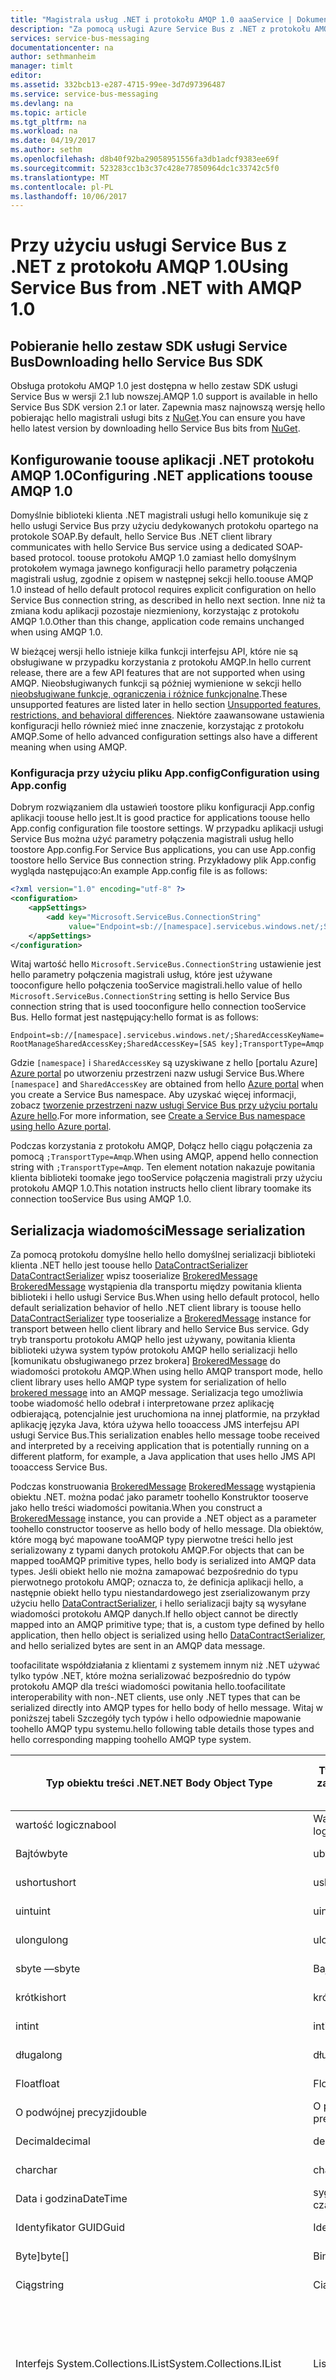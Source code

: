 ```yaml
---
title: "Magistrala usług .NET i protokołu AMQP 1.0 aaaService | Dokumentacja firmy Microsoft"
description: "Za pomocą usługi Azure Service Bus z .NET z protokołu AMQP"
services: service-bus-messaging
documentationcenter: na
author: sethmanheim
manager: timlt
editor: 
ms.assetid: 332bcb13-e287-4715-99ee-3d7d97396487
ms.service: service-bus-messaging
ms.devlang: na
ms.topic: article
ms.tgt_pltfrm: na
ms.workload: na
ms.date: 04/19/2017
ms.author: sethm
ms.openlocfilehash: d8b40f92ba29058951556fa3db1adcf9383ee69f
ms.sourcegitcommit: 523283cc1b3c37c428e77850964dc1c33742c5f0
ms.translationtype: MT
ms.contentlocale: pl-PL
ms.lasthandoff: 10/06/2017
---
```

# <a name="using-service-bus-from-net-with-amqp-10"></a><span data-ttu-id="ee53b-103">Przy użyciu usługi Service Bus z .NET z protokołu AMQP 1.0</span><span class="sxs-lookup"><span data-stu-id="ee53b-103">Using Service Bus from .NET with AMQP 1.0</span></span>

## <a name="downloading-hello-service-bus-sdk"></a><span data-ttu-id="ee53b-104">Pobieranie hello zestaw SDK usługi Service Bus</span><span class="sxs-lookup"><span data-stu-id="ee53b-104">Downloading hello Service Bus SDK</span></span>

<span data-ttu-id="ee53b-105">Obsługa protokołu AMQP 1.0 jest dostępna w hello zestaw SDK usługi Service Bus w wersji 2.1 lub nowszej.</span><span class="sxs-lookup"><span data-stu-id="ee53b-105">AMQP 1.0 support is available in hello Service Bus SDK version 2.1 or later.</span></span> <span data-ttu-id="ee53b-106">Zapewnia masz najnowszą wersję hello pobierając hello magistrali usługi bits z [NuGet][NuGet].</span><span class="sxs-lookup"><span data-stu-id="ee53b-106">You can ensure you have hello latest version by downloading hello Service Bus bits from [NuGet][NuGet].</span></span>

## <a name="configuring-net-applications-toouse-amqp-10"></a><span data-ttu-id="ee53b-107">Konfigurowanie toouse aplikacji .NET protokołu AMQP 1.0</span><span class="sxs-lookup"><span data-stu-id="ee53b-107">Configuring .NET applications toouse AMQP 1.0</span></span>

<span data-ttu-id="ee53b-108">Domyślnie biblioteki klienta .NET magistrali usługi hello komunikuje się z hello usługi Service Bus przy użyciu dedykowanych protokołu opartego na protokole SOAP.</span><span class="sxs-lookup"><span data-stu-id="ee53b-108">By default, hello Service Bus .NET client library communicates with hello Service Bus service using a dedicated SOAP-based protocol.</span></span> <span data-ttu-id="ee53b-109">toouse protokołu AMQP 1.0 zamiast hello domyślnym protokołem wymaga jawnego konfiguracji hello parametry połączenia magistrali usług, zgodnie z opisem w następnej sekcji hello.</span><span class="sxs-lookup"><span data-stu-id="ee53b-109">toouse AMQP 1.0 instead of hello default protocol requires explicit configuration on hello Service Bus connection string, as described in hello next section.</span></span> <span data-ttu-id="ee53b-110">Inne niż ta zmiana kodu aplikacji pozostaje niezmieniony, korzystając z protokołu AMQP 1.0.</span><span class="sxs-lookup"><span data-stu-id="ee53b-110">Other than this change, application code remains unchanged when using AMQP 1.0.</span></span>

<span data-ttu-id="ee53b-111">W bieżącej wersji hello istnieje kilka funkcji interfejsu API, które nie są obsługiwane w przypadku korzystania z protokołu AMQP.</span><span class="sxs-lookup"><span data-stu-id="ee53b-111">In hello current release, there are a few API features that are not supported when using AMQP.</span></span> <span data-ttu-id="ee53b-112">Nieobsługiwanych funkcji są później wymienione w sekcji hello [nieobsługiwane funkcje, ograniczenia i różnice funkcjonalne](#unsupported-features-restrictions-and-behavioral-differences).</span><span class="sxs-lookup"><span data-stu-id="ee53b-112">These unsupported features are listed later in hello section [Unsupported features, restrictions, and behavioral differences](#unsupported-features-restrictions-and-behavioral-differences).</span></span> <span data-ttu-id="ee53b-113">Niektóre zaawansowane ustawienia konfiguracji hello również mieć inne znaczenie, korzystając z protokołu AMQP.</span><span class="sxs-lookup"><span data-stu-id="ee53b-113">Some of hello advanced configuration settings also have a different meaning when using AMQP.</span></span>

### <a name="configuration-using-appconfig"></a><span data-ttu-id="ee53b-114">Konfiguracja przy użyciu pliku App.config</span><span class="sxs-lookup"><span data-stu-id="ee53b-114">Configuration using App.config</span></span>

<span data-ttu-id="ee53b-115">Dobrym rozwiązaniem dla ustawień toostore pliku konfiguracji App.config aplikacji toouse hello jest.</span><span class="sxs-lookup"><span data-stu-id="ee53b-115">It is good practice for applications toouse hello App.config configuration file toostore settings.</span></span> <span data-ttu-id="ee53b-116">W przypadku aplikacji usługi Service Bus można użyć parametry połączenia magistrali usług hello toostore App.config.</span><span class="sxs-lookup"><span data-stu-id="ee53b-116">For Service Bus applications, you can use App.config toostore hello Service Bus connection string.</span></span> <span data-ttu-id="ee53b-117">Przykładowy plik App.config wygląda następująco:</span><span class="sxs-lookup"><span data-stu-id="ee53b-117">An example App.config file is as follows:</span></span>

```xml
<?xml version="1.0" encoding="utf-8" ?>
<configuration>
    <appSettings>
        <add key="Microsoft.ServiceBus.ConnectionString"
             value="Endpoint=sb://[namespace].servicebus.windows.net/;SharedAccessKeyName=RootManageSharedAccessKey;SharedAccessKey=[SAS key];TransportType=Amqp" />
    </appSettings>
</configuration>
```

<span data-ttu-id="ee53b-118">Witaj wartość hello `Microsoft.ServiceBus.ConnectionString` ustawienie jest hello parametry połączenia magistrali usług, które jest używane tooconfigure hello połączenia tooService magistrali.</span><span class="sxs-lookup"><span data-stu-id="ee53b-118">hello value of hello `Microsoft.ServiceBus.ConnectionString` setting is hello Service Bus connection string that is used tooconfigure hello connection tooService Bus.</span></span> <span data-ttu-id="ee53b-119">Hello format jest następujący:</span><span class="sxs-lookup"><span data-stu-id="ee53b-119">hello format is as follows:</span></span>

`Endpoint=sb://[namespace].servicebus.windows.net/;SharedAccessKeyName=RootManageSharedAccessKey;SharedAccessKey=[SAS key];TransportType=Amqp`

<span data-ttu-id="ee53b-120">Gdzie `[namespace]` i `SharedAccessKey` są uzyskiwane z hello [portalu Azure] [ Azure portal] po utworzeniu przestrzeni nazw usługi Service Bus.</span><span class="sxs-lookup"><span data-stu-id="ee53b-120">Where `[namespace]` and `SharedAccessKey` are obtained from hello [Azure portal][Azure portal] when you create a Service Bus namespace.</span></span> <span data-ttu-id="ee53b-121">Aby uzyskać więcej informacji, zobacz [tworzenie przestrzeni nazw usługi Service Bus przy użyciu portalu Azure hello][Create a Service Bus namespace using hello Azure portal].</span><span class="sxs-lookup"><span data-stu-id="ee53b-121">For more information, see [Create a Service Bus namespace using hello Azure portal][Create a Service Bus namespace using hello Azure portal].</span></span>

<span data-ttu-id="ee53b-122">Podczas korzystania z protokołu AMQP, Dołącz hello ciągu połączenia za pomocą `;TransportType=Amqp`.</span><span class="sxs-lookup"><span data-stu-id="ee53b-122">When using AMQP, append hello connection string with `;TransportType=Amqp`.</span></span> <span data-ttu-id="ee53b-123">Ten element notation nakazuje powitania klienta biblioteki toomake jego tooService połączenia magistrali przy użyciu protokołu AMQP 1.0.</span><span class="sxs-lookup"><span data-stu-id="ee53b-123">This notation instructs hello client library toomake its connection tooService Bus using AMQP 1.0.</span></span>

## <a name="message-serialization"></a><span data-ttu-id="ee53b-124">Serializacja wiadomości</span><span class="sxs-lookup"><span data-stu-id="ee53b-124">Message serialization</span></span>

<span data-ttu-id="ee53b-125">Za pomocą protokołu domyślne hello hello domyślnej serializacji biblioteki klienta .NET hello jest toouse hello [DataContractSerializer] [ DataContractSerializer] wpisz tooserialize [BrokeredMessage ] [ BrokeredMessage] wystąpienia dla transportu między powitania klienta biblioteki i hello usługi Service Bus.</span><span class="sxs-lookup"><span data-stu-id="ee53b-125">When using hello default protocol, hello default serialization behavior of hello .NET client library is toouse hello [DataContractSerializer][DataContractSerializer] type tooserialize a [BrokeredMessage][BrokeredMessage] instance for transport between hello client library and hello Service Bus service.</span></span> <span data-ttu-id="ee53b-126">Gdy tryb transportu protokołu AMQP hello jest używany, powitania klienta biblioteki używa system typów protokołu AMQP hello serializacji hello [komunikatu obsługiwanego przez brokera] [ BrokeredMessage] do wiadomości protokołu AMQP.</span><span class="sxs-lookup"><span data-stu-id="ee53b-126">When using hello AMQP transport mode, hello client library uses hello AMQP type system for serialization of hello [brokered message][BrokeredMessage] into an AMQP message.</span></span> <span data-ttu-id="ee53b-127">Serializacja tego umożliwia toobe wiadomość hello odebrał i interpretowane przez aplikację odbierającą, potencjalnie jest uruchomiona na innej platformie, na przykład aplikację języka Java, która używa hello tooaccess JMS interfejsu API usługi Service Bus.</span><span class="sxs-lookup"><span data-stu-id="ee53b-127">This serialization enables hello message toobe received and interpreted by a receiving application that is potentially running on a different platform, for example, a Java application that uses hello JMS API tooaccess Service Bus.</span></span>

<span data-ttu-id="ee53b-128">Podczas konstruowania [BrokeredMessage] [ BrokeredMessage] wystąpienia obiektu .NET. można podać jako parametr toohello Konstruktor tooserve jako hello treści wiadomości powitania.</span><span class="sxs-lookup"><span data-stu-id="ee53b-128">When you construct a [BrokeredMessage][BrokeredMessage] instance, you can provide a .NET object as a parameter toohello constructor tooserve as hello body of hello message.</span></span> <span data-ttu-id="ee53b-129">Dla obiektów, które mogą być mapowane tooAMQP typy pierwotne treści hello jest serializowany z typami danych protokołu AMQP.</span><span class="sxs-lookup"><span data-stu-id="ee53b-129">For objects that can be mapped tooAMQP primitive types, hello body is serialized into AMQP data types.</span></span> <span data-ttu-id="ee53b-130">Jeśli obiekt hello nie można zamapować bezpośrednio do typu pierwotnego protokołu AMQP; oznacza to, że definicja aplikacji hello, a następnie obiekt hello typu niestandardowego jest zserializowanym przy użyciu hello [DataContractSerializer][DataContractSerializer], i hello serializacji bajty są wysyłane wiadomości protokołu AMQP danych.</span><span class="sxs-lookup"><span data-stu-id="ee53b-130">If hello object cannot be directly mapped into an AMQP primitive type; that is, a custom type defined by hello application, then hello object is serialized using hello [DataContractSerializer][DataContractSerializer], and hello serialized bytes are sent in an AMQP data message.</span></span>

<span data-ttu-id="ee53b-131">toofacilitate współdziałania z klientami z systemem innym niż .NET używać tylko typów .NET, które można serializować bezpośrednio do typów protokołu AMQP dla treści wiadomości powitania hello.</span><span class="sxs-lookup"><span data-stu-id="ee53b-131">toofacilitate interoperability with non-.NET clients, use only .NET types that can be serialized directly into AMQP types for hello body of hello message.</span></span> <span data-ttu-id="ee53b-132">Witaj w poniższej tabeli Szczegóły tych typów i hello odpowiednie mapowanie toohello AMQP typu systemu.</span><span class="sxs-lookup"><span data-stu-id="ee53b-132">hello following table details those types and hello corresponding mapping toohello AMQP type system.</span></span>

| <span data-ttu-id="ee53b-133">Typ obiektu treści .NET</span><span class="sxs-lookup"><span data-stu-id="ee53b-133">.NET Body Object Type</span></span> | <span data-ttu-id="ee53b-134">Typ protokołu AMQP zamapowane</span><span class="sxs-lookup"><span data-stu-id="ee53b-134">Mapped AMQP Type</span></span> | <span data-ttu-id="ee53b-135">Typ sekcji treści protokołu AMQP</span><span class="sxs-lookup"><span data-stu-id="ee53b-135">AMQP Body Section Type</span></span> |
| --- | --- | --- |
| <span data-ttu-id="ee53b-136">wartość logiczna</span><span class="sxs-lookup"><span data-stu-id="ee53b-136">bool</span></span> |<span data-ttu-id="ee53b-137">Wartość logiczna</span><span class="sxs-lookup"><span data-stu-id="ee53b-137">boolean</span></span> |<span data-ttu-id="ee53b-138">Wartość AMQP</span><span class="sxs-lookup"><span data-stu-id="ee53b-138">AMQP Value</span></span> |
| <span data-ttu-id="ee53b-139">Bajtów</span><span class="sxs-lookup"><span data-stu-id="ee53b-139">byte</span></span> |<span data-ttu-id="ee53b-140">ubyte</span><span class="sxs-lookup"><span data-stu-id="ee53b-140">ubyte</span></span> |<span data-ttu-id="ee53b-141">Wartość AMQP</span><span class="sxs-lookup"><span data-stu-id="ee53b-141">AMQP Value</span></span> |
| <span data-ttu-id="ee53b-142">ushort</span><span class="sxs-lookup"><span data-stu-id="ee53b-142">ushort</span></span> |<span data-ttu-id="ee53b-143">ushort</span><span class="sxs-lookup"><span data-stu-id="ee53b-143">ushort</span></span> |<span data-ttu-id="ee53b-144">Wartość AMQP</span><span class="sxs-lookup"><span data-stu-id="ee53b-144">AMQP Value</span></span> |
| <span data-ttu-id="ee53b-145">uint</span><span class="sxs-lookup"><span data-stu-id="ee53b-145">uint</span></span> |<span data-ttu-id="ee53b-146">uint</span><span class="sxs-lookup"><span data-stu-id="ee53b-146">uint</span></span> |<span data-ttu-id="ee53b-147">Wartość AMQP</span><span class="sxs-lookup"><span data-stu-id="ee53b-147">AMQP Value</span></span> |
| <span data-ttu-id="ee53b-148">ulong</span><span class="sxs-lookup"><span data-stu-id="ee53b-148">ulong</span></span> |<span data-ttu-id="ee53b-149">ulong</span><span class="sxs-lookup"><span data-stu-id="ee53b-149">ulong</span></span> |<span data-ttu-id="ee53b-150">Wartość AMQP</span><span class="sxs-lookup"><span data-stu-id="ee53b-150">AMQP Value</span></span> |
| <span data-ttu-id="ee53b-151">sbyte —</span><span class="sxs-lookup"><span data-stu-id="ee53b-151">sbyte</span></span> |<span data-ttu-id="ee53b-152">Bajtów</span><span class="sxs-lookup"><span data-stu-id="ee53b-152">byte</span></span> |<span data-ttu-id="ee53b-153">Wartość AMQP</span><span class="sxs-lookup"><span data-stu-id="ee53b-153">AMQP Value</span></span> |
| <span data-ttu-id="ee53b-154">krótki</span><span class="sxs-lookup"><span data-stu-id="ee53b-154">short</span></span> |<span data-ttu-id="ee53b-155">krótki</span><span class="sxs-lookup"><span data-stu-id="ee53b-155">short</span></span> |<span data-ttu-id="ee53b-156">Wartość AMQP</span><span class="sxs-lookup"><span data-stu-id="ee53b-156">AMQP Value</span></span> |
| <span data-ttu-id="ee53b-157">int</span><span class="sxs-lookup"><span data-stu-id="ee53b-157">int</span></span> |<span data-ttu-id="ee53b-158">int</span><span class="sxs-lookup"><span data-stu-id="ee53b-158">int</span></span> |<span data-ttu-id="ee53b-159">Wartość AMQP</span><span class="sxs-lookup"><span data-stu-id="ee53b-159">AMQP Value</span></span> |
| <span data-ttu-id="ee53b-160">długa</span><span class="sxs-lookup"><span data-stu-id="ee53b-160">long</span></span> |<span data-ttu-id="ee53b-161">długa</span><span class="sxs-lookup"><span data-stu-id="ee53b-161">long</span></span> |<span data-ttu-id="ee53b-162">Wartość AMQP</span><span class="sxs-lookup"><span data-stu-id="ee53b-162">AMQP Value</span></span> |
| <span data-ttu-id="ee53b-163">Float</span><span class="sxs-lookup"><span data-stu-id="ee53b-163">float</span></span> |<span data-ttu-id="ee53b-164">Float</span><span class="sxs-lookup"><span data-stu-id="ee53b-164">float</span></span> |<span data-ttu-id="ee53b-165">Wartość AMQP</span><span class="sxs-lookup"><span data-stu-id="ee53b-165">AMQP Value</span></span> |
| <span data-ttu-id="ee53b-166">O podwójnej precyzji</span><span class="sxs-lookup"><span data-stu-id="ee53b-166">double</span></span> |<span data-ttu-id="ee53b-167">O podwójnej precyzji</span><span class="sxs-lookup"><span data-stu-id="ee53b-167">double</span></span> |<span data-ttu-id="ee53b-168">Wartość AMQP</span><span class="sxs-lookup"><span data-stu-id="ee53b-168">AMQP Value</span></span> |
| <span data-ttu-id="ee53b-169">Decimal</span><span class="sxs-lookup"><span data-stu-id="ee53b-169">decimal</span></span> |<span data-ttu-id="ee53b-170">decimal128</span><span class="sxs-lookup"><span data-stu-id="ee53b-170">decimal128</span></span> |<span data-ttu-id="ee53b-171">Wartość AMQP</span><span class="sxs-lookup"><span data-stu-id="ee53b-171">AMQP Value</span></span> |
| <span data-ttu-id="ee53b-172">char</span><span class="sxs-lookup"><span data-stu-id="ee53b-172">char</span></span> |<span data-ttu-id="ee53b-173">char</span><span class="sxs-lookup"><span data-stu-id="ee53b-173">char</span></span> |<span data-ttu-id="ee53b-174">Wartość AMQP</span><span class="sxs-lookup"><span data-stu-id="ee53b-174">AMQP Value</span></span> |
| <span data-ttu-id="ee53b-175">Data i godzina</span><span class="sxs-lookup"><span data-stu-id="ee53b-175">DateTime</span></span> |<span data-ttu-id="ee53b-176">sygnatura czasowa</span><span class="sxs-lookup"><span data-stu-id="ee53b-176">timestamp</span></span> |<span data-ttu-id="ee53b-177">Wartość AMQP</span><span class="sxs-lookup"><span data-stu-id="ee53b-177">AMQP Value</span></span> |
| <span data-ttu-id="ee53b-178">Identyfikator GUID</span><span class="sxs-lookup"><span data-stu-id="ee53b-178">Guid</span></span> |<span data-ttu-id="ee53b-179">Identyfikator UUID</span><span class="sxs-lookup"><span data-stu-id="ee53b-179">uuid</span></span> |<span data-ttu-id="ee53b-180">Wartość AMQP</span><span class="sxs-lookup"><span data-stu-id="ee53b-180">AMQP Value</span></span> |
| <span data-ttu-id="ee53b-181">Byte]</span><span class="sxs-lookup"><span data-stu-id="ee53b-181">byte[]</span></span> |<span data-ttu-id="ee53b-182">Binarne</span><span class="sxs-lookup"><span data-stu-id="ee53b-182">binary</span></span> |<span data-ttu-id="ee53b-183">Wartość AMQP</span><span class="sxs-lookup"><span data-stu-id="ee53b-183">AMQP Value</span></span> |
| <span data-ttu-id="ee53b-184">Ciąg</span><span class="sxs-lookup"><span data-stu-id="ee53b-184">string</span></span> |<span data-ttu-id="ee53b-185">Ciąg</span><span class="sxs-lookup"><span data-stu-id="ee53b-185">string</span></span> |<span data-ttu-id="ee53b-186">Wartość AMQP</span><span class="sxs-lookup"><span data-stu-id="ee53b-186">AMQP Value</span></span> |
| <span data-ttu-id="ee53b-187">Interfejs System.Collections.IList</span><span class="sxs-lookup"><span data-stu-id="ee53b-187">System.Collections.IList</span></span> |<span data-ttu-id="ee53b-188">Lista</span><span class="sxs-lookup"><span data-stu-id="ee53b-188">list</span></span> |<span data-ttu-id="ee53b-189">Wartość AMQP: elementy zawarte w kolekcji hello można tylko te, które są zdefiniowane w tej tabeli.</span><span class="sxs-lookup"><span data-stu-id="ee53b-189">AMQP Value: items contained in hello collection can only be those that are defined in this table.</span></span> |
| <span data-ttu-id="ee53b-190">System.Array</span><span class="sxs-lookup"><span data-stu-id="ee53b-190">System.Array</span></span> |<span data-ttu-id="ee53b-191">Tablica</span><span class="sxs-lookup"><span data-stu-id="ee53b-191">array</span></span> |<span data-ttu-id="ee53b-192">Wartość AMQP: elementy zawarte w kolekcji hello można tylko te, które są zdefiniowane w tej tabeli.</span><span class="sxs-lookup"><span data-stu-id="ee53b-192">AMQP Value: items contained in hello collection can only be those that are defined in this table.</span></span> |
| <span data-ttu-id="ee53b-193">System.Collections.IDictionary</span><span class="sxs-lookup"><span data-stu-id="ee53b-193">System.Collections.IDictionary</span></span> |<span data-ttu-id="ee53b-194">mapy</span><span class="sxs-lookup"><span data-stu-id="ee53b-194">map</span></span> |<span data-ttu-id="ee53b-195">Wartość AMQP: elementy zawarte w kolekcji hello można tylko te, które są zdefiniowane w tej tabeli. Uwaga: obsługiwane są tylko kluczy będących ciągami.</span><span class="sxs-lookup"><span data-stu-id="ee53b-195">AMQP Value: items contained in hello collection can only be those that are defined in this table.Note: only String keys are supported.</span></span> |
| <span data-ttu-id="ee53b-196">Identyfikator URI</span><span class="sxs-lookup"><span data-stu-id="ee53b-196">Uri</span></span> |<span data-ttu-id="ee53b-197">Opisane ciąg (zobacz hello w poniższej tabeli)</span><span class="sxs-lookup"><span data-stu-id="ee53b-197">Described string(see hello following table)</span></span> |<span data-ttu-id="ee53b-198">Wartość AMQP</span><span class="sxs-lookup"><span data-stu-id="ee53b-198">AMQP Value</span></span> |
| <span data-ttu-id="ee53b-199">DateTimeOffset</span><span class="sxs-lookup"><span data-stu-id="ee53b-199">DateTimeOffset</span></span> |<span data-ttu-id="ee53b-200">Opisane długi (zobacz hello w poniższej tabeli)</span><span class="sxs-lookup"><span data-stu-id="ee53b-200">Described long(see hello following table)</span></span> |<span data-ttu-id="ee53b-201">Wartość AMQP</span><span class="sxs-lookup"><span data-stu-id="ee53b-201">AMQP Value</span></span> |
| <span data-ttu-id="ee53b-202">Zakres czasu</span><span class="sxs-lookup"><span data-stu-id="ee53b-202">TimeSpan</span></span> |<span data-ttu-id="ee53b-203">Opisane długi (zobacz poniżej hello)</span><span class="sxs-lookup"><span data-stu-id="ee53b-203">Described long(see hello following)</span></span> |<span data-ttu-id="ee53b-204">Wartość AMQP</span><span class="sxs-lookup"><span data-stu-id="ee53b-204">AMQP Value</span></span> |
| <span data-ttu-id="ee53b-205">Strumień</span><span class="sxs-lookup"><span data-stu-id="ee53b-205">Stream</span></span> |<span data-ttu-id="ee53b-206">Binarne</span><span class="sxs-lookup"><span data-stu-id="ee53b-206">binary</span></span> |<span data-ttu-id="ee53b-207">Dane AMQP (może to być wiele).</span><span class="sxs-lookup"><span data-stu-id="ee53b-207">AMQP Data (may be multiple).</span></span> <span data-ttu-id="ee53b-208">Witaj danych sekcje zawierają hello bajtów raw odczytywać hello obiektu strumienia.</span><span class="sxs-lookup"><span data-stu-id="ee53b-208">hello Data sections contain hello raw bytes read from hello Stream object.</span></span> |
| <span data-ttu-id="ee53b-209">Drugi obiekt</span><span class="sxs-lookup"><span data-stu-id="ee53b-209">Other Object</span></span> |<span data-ttu-id="ee53b-210">Binarne</span><span class="sxs-lookup"><span data-stu-id="ee53b-210">binary</span></span> |<span data-ttu-id="ee53b-211">Dane AMQP (może to być wiele).</span><span class="sxs-lookup"><span data-stu-id="ee53b-211">AMQP Data (may be multiple).</span></span> <span data-ttu-id="ee53b-212">Zawiera dane binarne hello serializacji obiektu hello, który używa hello DataContractSerializer lub serializatora dostarczone przez aplikację hello.</span><span class="sxs-lookup"><span data-stu-id="ee53b-212">Contains hello serialized binary of hello object that uses hello DataContractSerializer or a serializer supplied by hello application.</span></span> |

| <span data-ttu-id="ee53b-213">Typ architektury .NET</span><span class="sxs-lookup"><span data-stu-id="ee53b-213">.NET Type</span></span> | <span data-ttu-id="ee53b-214">Zmapowane AMQP opisem typu</span><span class="sxs-lookup"><span data-stu-id="ee53b-214">Mapped AMQP Described Type</span></span> | <span data-ttu-id="ee53b-215">Uwagi</span><span class="sxs-lookup"><span data-stu-id="ee53b-215">Notes</span></span> |
| --- | --- | --- |
| <span data-ttu-id="ee53b-216">Identyfikator URI</span><span class="sxs-lookup"><span data-stu-id="ee53b-216">Uri</span></span> |`<type name=”uri” class=restricted source=”string”> <descriptor name=”com.microsoft:uri” /></type>` |<span data-ttu-id="ee53b-217">Uri.AbsoluteUri</span><span class="sxs-lookup"><span data-stu-id="ee53b-217">Uri.AbsoluteUri</span></span> |
| <span data-ttu-id="ee53b-218">DateTimeOffset</span><span class="sxs-lookup"><span data-stu-id="ee53b-218">DateTimeOffset</span></span> |`<type name=”datetime-offset” class=restricted source=”long”> <descriptor name=”com.microsoft:datetime-offset” /></type>` |<span data-ttu-id="ee53b-219">DateTimeOffset.UtcTicks</span><span class="sxs-lookup"><span data-stu-id="ee53b-219">DateTimeOffset.UtcTicks</span></span> |
| <span data-ttu-id="ee53b-220">Zakres czasu</span><span class="sxs-lookup"><span data-stu-id="ee53b-220">TimeSpan</span></span> |`<type name=”timespan” class=restricted source=”long”> <descriptor name=”com.microsoft:timespan” /></type> ` |<span data-ttu-id="ee53b-221">TimeSpan.Ticks</span><span class="sxs-lookup"><span data-stu-id="ee53b-221">TimeSpan.Ticks</span></span> |

## <a name="unsupported-features-restrictions-and-behavioral-differences"></a><span data-ttu-id="ee53b-222">Nieobsługiwane funkcje, ograniczenia i różnice funkcjonalne</span><span class="sxs-lookup"><span data-stu-id="ee53b-222">Unsupported features, restrictions, and behavioral differences</span></span>

<span data-ttu-id="ee53b-223">następujące funkcje interfejsu API usługi Service Bus .NET hello Hello nie są obecnie obsługiwane, korzystając z protokołu AMQP:</span><span class="sxs-lookup"><span data-stu-id="ee53b-223">hello following features of hello Service Bus .NET API are not currently supported when using AMQP:</span></span>

* <span data-ttu-id="ee53b-224">Transakcje</span><span class="sxs-lookup"><span data-stu-id="ee53b-224">Transactions</span></span>
* <span data-ttu-id="ee53b-225">Wyślij za pośrednictwem docelowego transferu</span><span class="sxs-lookup"><span data-stu-id="ee53b-225">Send via transfer destination</span></span>

<span data-ttu-id="ee53b-226">Istnieją również pewne niewielkie różnice w zachowaniu hello hello interfejsu API usługi Service Bus .NET, korzystając z protokołu AMQP, porównaniu toohello domyślnym protokołem:</span><span class="sxs-lookup"><span data-stu-id="ee53b-226">There are also some small differences in hello behavior of hello Service Bus .NET API when using AMQP, compared toohello default protocol:</span></span>

* <span data-ttu-id="ee53b-227">Witaj [OperationTimeout] [ OperationTimeout] właściwość jest ignorowana.</span><span class="sxs-lookup"><span data-stu-id="ee53b-227">hello [OperationTimeout][OperationTimeout] property is ignored.</span></span>
* <span data-ttu-id="ee53b-228">`MessageReceiver.Receive(TimeSpan.Zero)`jest zaimplementowany jako `MessageReceiver.Receive(TimeSpan.FromSeconds(10))`.</span><span class="sxs-lookup"><span data-stu-id="ee53b-228">`MessageReceiver.Receive(TimeSpan.Zero)` is implemented as `MessageReceiver.Receive(TimeSpan.FromSeconds(10))`.</span></span>
* <span data-ttu-id="ee53b-229">Kończenie wiadomości przez tokeny blokady jest możliwe tylko przez odbiorców wiadomość hello, początkowo odebranych wiadomości powitania.</span><span class="sxs-lookup"><span data-stu-id="ee53b-229">Completing messages by lock tokens can only be done by hello message receivers that initially received hello messages.</span></span>

## <a name="controlling-amqp-protocol-settings"></a><span data-ttu-id="ee53b-230">Kontrolowanie ustawień protokołu AMQP</span><span class="sxs-lookup"><span data-stu-id="ee53b-230">Controlling AMQP protocol settings</span></span>

<span data-ttu-id="ee53b-231">Witaj [interfejsów API architektury .NET](/dotnet/api/) ujawnia kilka ustawień toocontrol hello zachowanie hello protokołu AMQP:</span><span class="sxs-lookup"><span data-stu-id="ee53b-231">hello [.NET APIs](/dotnet/api/) expose several settings toocontrol hello behavior of hello AMQP protocol:</span></span>

* <span data-ttu-id="ee53b-232">**[MessageReceiver.PrefetchCount](/dotnet/api/microsoft.servicebus.messaging.messagereceiver.prefetchcount?view=azureservicebus-4.0.0#Microsoft_ServiceBus_Messaging_MessageReceiver_PrefetchCount)**: formanty hello początkowej środki stosowane tooa łącza.</span><span class="sxs-lookup"><span data-stu-id="ee53b-232">**[MessageReceiver.PrefetchCount](/dotnet/api/microsoft.servicebus.messaging.messagereceiver.prefetchcount?view=azureservicebus-4.0.0#Microsoft_ServiceBus_Messaging_MessageReceiver_PrefetchCount)**: Controls hello initial credit applied tooa link.</span></span> <span data-ttu-id="ee53b-233">Witaj domyślna to 0.</span><span class="sxs-lookup"><span data-stu-id="ee53b-233">hello default is 0.</span></span>
* <span data-ttu-id="ee53b-234">**[MessagingFactorySettings.AmqpTransportSettings.MaxFrameSize](/dotnet/api/microsoft.servicebus.messaging.amqp.amqptransportsettings.maxframesize?view=azureservicebus-4.0.0#Microsoft_ServiceBus_Messaging_Amqp_AmqpTransportSettings_MaxFrameSize)**: formanty hello maksymalny rozmiar ramki protokołu AMQP oferowane podczas negocjowania hello na czas otwarcia połączenia.</span><span class="sxs-lookup"><span data-stu-id="ee53b-234">**[MessagingFactorySettings.AmqpTransportSettings.MaxFrameSize](/dotnet/api/microsoft.servicebus.messaging.amqp.amqptransportsettings.maxframesize?view=azureservicebus-4.0.0#Microsoft_ServiceBus_Messaging_Amqp_AmqpTransportSettings_MaxFrameSize)**: Controls hello maximum AMQP frame size offered during hello negotiation at connection open time.</span></span> <span data-ttu-id="ee53b-235">Witaj domyślny to 65 536 bajtów.</span><span class="sxs-lookup"><span data-stu-id="ee53b-235">hello default is 65,536 bytes.</span></span>
* <span data-ttu-id="ee53b-236">**[MessagingFactorySettings.AmqpTransportSettings.BatchFlushInterval](/dotnet/api/microsoft.servicebus.messaging.amqp.amqptransportsettings.batchflushinterval?view=azureservicebus-4.0.0#Microsoft_ServiceBus_Messaging_Amqp_AmqpTransportSettings_BatchFlushInterval)**: Jeśli transfery batchable, ta wartość określa maksymalne opóźnienie hello wysyłania przepisy.</span><span class="sxs-lookup"><span data-stu-id="ee53b-236">**[MessagingFactorySettings.AmqpTransportSettings.BatchFlushInterval](/dotnet/api/microsoft.servicebus.messaging.amqp.amqptransportsettings.batchflushinterval?view=azureservicebus-4.0.0#Microsoft_ServiceBus_Messaging_Amqp_AmqpTransportSettings_BatchFlushInterval)**: If transfers are batchable, this value determines hello maximum delay for sending dispositions.</span></span> <span data-ttu-id="ee53b-237">Dziedziczone przez nadawców/odbiorcy domyślnie.</span><span class="sxs-lookup"><span data-stu-id="ee53b-237">Inherited by senders/receivers by default.</span></span> <span data-ttu-id="ee53b-238">Poszczególne nadawcy/odbiorcy mogą zastąpić hello domyślna, czyli 20 milisekund.</span><span class="sxs-lookup"><span data-stu-id="ee53b-238">Individual sender/receiver can override hello default, which is 20 milliseconds.</span></span>
* <span data-ttu-id="ee53b-239">**[MessagingFactorySettings.AmqpTransportSettings.UseSslStreamSecurity](/dotnet/api/microsoft.servicebus.messaging.amqp.amqptransportsettings.usesslstreamsecurity?view=azureservicebus-4.0.0#Microsoft_ServiceBus_Messaging_Amqp_AmqpTransportSettings_UseSslStreamSecurity)**: Określa, czy protokół AMQP nawiązywane są połączenia za pośrednictwem połączenia SSL.</span><span class="sxs-lookup"><span data-stu-id="ee53b-239">**[MessagingFactorySettings.AmqpTransportSettings.UseSslStreamSecurity](/dotnet/api/microsoft.servicebus.messaging.amqp.amqptransportsettings.usesslstreamsecurity?view=azureservicebus-4.0.0#Microsoft_ServiceBus_Messaging_Amqp_AmqpTransportSettings_UseSslStreamSecurity)**: Controls whether AMQP connections are established over an SSL connection.</span></span> <span data-ttu-id="ee53b-240">Domyślnie Hello **true**.</span><span class="sxs-lookup"><span data-stu-id="ee53b-240">hello default is **true**.</span></span>

## <a name="next-steps"></a><span data-ttu-id="ee53b-241">Następne kroki</span><span class="sxs-lookup"><span data-stu-id="ee53b-241">Next steps</span></span>

<span data-ttu-id="ee53b-242">Gotowe toolearn więcej?</span><span class="sxs-lookup"><span data-stu-id="ee53b-242">Ready toolearn more?</span></span> <span data-ttu-id="ee53b-243">Odwiedź hello następującego łącza:</span><span class="sxs-lookup"><span data-stu-id="ee53b-243">Visit hello following links:</span></span>

* <span data-ttu-id="ee53b-244">[Omówienie protokołu AMQP magistrali usług]</span><span class="sxs-lookup"><span data-stu-id="ee53b-244">[Service Bus AMQP overview]</span></span>
* <span data-ttu-id="ee53b-245">[Obsługa protokołu AMQP 1.0 tematów i kolejek usługi Service Bus na partycje]</span><span class="sxs-lookup"><span data-stu-id="ee53b-245">[AMQP 1.0 support for Service Bus partitioned queues and topics]</span></span>
* <span data-ttu-id="ee53b-246">[Protokół AMQP w usłudze Service Bus dla systemu Windows Server]</span><span class="sxs-lookup"><span data-stu-id="ee53b-246">[AMQP in Service Bus for Windows Server]</span></span>

[Create a Service Bus namespace using hello Azure portal]: service-bus-create-namespace-portal.md
[DataContractSerializer]: https://msdn.microsoft.com/library/system.runtime.serialization.datacontractserializer.aspx
[BrokeredMessage]: /dotnet/api/microsoft.servicebus.messaging.brokeredmessage?view=azureservicebus-4.0.0
[Microsoft.ServiceBus.Messaging.MessagingFactory.AcceptMessageSession]: /dotnet/api/microsoft.servicebus.messaging.messagingfactory.acceptmessagesession?view=azureservicebus-4.0.0#Microsoft_ServiceBus_Messaging_MessagingFactory_AcceptMessageSession
[OperationTimeout]: /dotnet/api/microsoft.servicebus.messaging.messagingfactorysettings.operationtimeout?view=azureservicebus-4.0.0#Microsoft_ServiceBus_Messaging_MessagingFactorySettings_OperationTimeout
[NuGet]: http://nuget.org/packages/WindowsAzure.ServiceBus/
[Azure portal]: https://portal.azure.com
[Omówienie protokołu AMQP magistrali usług]: service-bus-amqp-overview.md
[Obsługa protokołu AMQP 1.0 tematów i kolejek usługi Service Bus na partycje]: service-bus-partitioned-queues-and-topics-amqp-overview.md
[Protokół AMQP w usłudze Service Bus dla systemu Windows Server]: https://msdn.microsoft.com/library/dn574799.aspx
